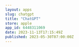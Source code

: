 ```yaml
---
layout: apps
slug: chatgpt
title: "ChatGPT"
store: apple
app_id: 6448311069
date: 2023-11-13T17:15:49Z
published: 2023-05-30T07:00:00Z
---
```

